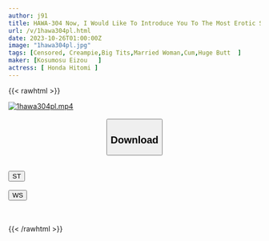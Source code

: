 ```yaml
---
author: j91
title: HAWA-304 Now, I Would Like To Introduce You To The Most Erotic Sex Friend Wife. Hitomi, A Beautiful Sex Friend Wife (28 Years Old) Who Loves Cock And Swallows And Cums In Anyone's Sperm With A Smile
url: /v/1hawa304pl.html
date: 2023-10-26T01:00:00Z
image: "1hawa304pl.jpg"
tags: [Censored, Creampie,Big Tits,Married Woman,Cum,Huge Butt	]
maker: [Kosumosu Eizou   ]
actress: [ Honda Hitomi ]
---
```



{{< rawhtml >}}

<div class="video" data-videoid="mlOOO4aAavtbgZ1">
    <a href="javascript:;">
        <img src="https://my.j91.asia/v/1hawa304pl.jpg" width="WIDTH" height="HEIGHT" alt="1hawa304pl.mp4" loading="lazy">
    </a>
</div>

<script type="text/javascript" src="https://j91.asia/asset/on-demand-st.js"></script>

<br>
  <link rel="stylesheet" href="https://j91.asia/asset/bs5.css">
  
  <center>
  <button class="btn btn-primary" type="button" data-bs-toggle="collapse" data-bs-target=".multi-collapse" aria-expanded="false" aria-controls="multiCollapseExample1 multiCollapseExample2"><h2>Download</h2></button></center>
</p>
<div class="row">
  <div class="col">
    <div class="collapse multi-collapse" id="multiCollapseExample1">
      <div class="card card-body">
	      	      <br>
<div class="buttons">  
<a href="https://streamtape.to/v/mlOOO4aAavtbgZ1"><button class="btn-hover color-3"><i class="fa fa-download"></i> ST</button></a></div>
    </div>
  </div>
</div>
  <div class="col">
    <div class="collapse multi-collapse" id="multiCollapseExample2">
      <div class="card card-body">
	      <br>
<div class="buttons">
    <a href="https://wolfstream.tv/fgoa9383aehd"><button class="btn-hover color-9"><i class="fa fa-download"></i> WS</button></a></div>
<br><br>
      </div>
    </div>
  </div>
</div>

{{< /rawhtml >}}